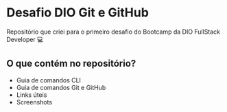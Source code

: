 # Desafio DIO Git e GitHub

Repositório que criei para o primeiro desafio do Bootcamp da DIO FullStack Developer :computer:

## O que contém no repositório?

- Guia de comandos CLI
- Guia de comandos Git e GitHub
- Links úteis
- Screenshots
